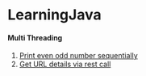 # LearningJava

#### Multi Threading
1. [Print even odd number sequentially]()
2. [Get URL details via rest call]()
